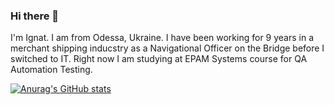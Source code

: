### Hi there 👋

I'm Ignat. I am from Odessa, Ukraine. I have been working for 9 years in a merchant shipping inducstry as a Navigational Officer on the Bridge before I switched to IT.
Right now I am studying at EPAM Systems course for QA Automation Testing.

[![Anurag's GitHub stats](https://github-readme-stats.vercel.app/api?username=anuraghazra)](https://github.com/anuraghazra/github-readme-stats)

